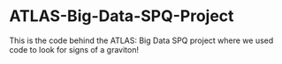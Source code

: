 # ATLAS-Big-Data-SPQ-Project
This is the code behind the ATLAS: Big Data SPQ project where we used code to look for signs of a graviton!
